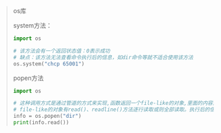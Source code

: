 > os库
>
> system方法：
>
> ```python
> import os
> 
> # 该方法会有一个返回状态值：0表示成功
> # 缺点：该方法无法查看命令执行后的信息，如dir命令等就不适合使用该方法
> os.system("chcp 65001")
> ```
>
> popen方法
>
> ```python
> import os
> 
> # 这种调用方式是通过管道的方式来实现,函数返回一个file-like的对象,里面的内容是脚本输出的内容(可简单理解为echo输出的内容)。
> # file-like的对象有read()、readline()方法逐行读取或则全部读取。执行后的信息
> info = os.popen("dir")
> print(info.read())
> ```

